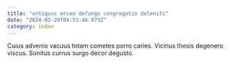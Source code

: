 ```yaml
---
title: "antiquus arceo defungo congregatio deleniti"
date: "2024-03-20T04:53:46.973Z"
category: index
---
```

Cuius advenio vacuus totam cometes porro caries. Vicinus thesis degenero viscus. Sonitus currus surgo decor degusto.